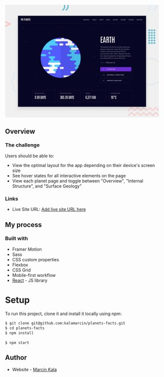 ![](https://github.com/kalamarcin/planets-fact/blob/master/src/assets/preview.jpg?raw=true)


## Overview

### The challenge

Users should be able to:

- View the optimal layout for the app depending on their device's screen size
- See hover states for all interactive elements on the page
- View each planet page and toggle between "Overview", "Internal Structure", and "Surface Geology"

### Links

- Live Site URL: [Add live site URL here](https://your-live-site-url.com)

## My process

### Built with

- Framer Motion
- Sass
- CSS custom properties
- Flexbox
- CSS Grid
- Mobile-first workflow
- [React](https://reactjs.org/) - JS library

# Setup

To run this project, clone it and install it locally using npm:

```
$ git clone git@github.com:kalamarcin/planets-facts.git
$ cd planets-facts
$ npm install

$ npm start

```
## Author

- Website - [Marcin Kala](https://www.your-site.com)

